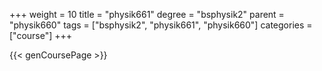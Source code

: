 +++
weight = 10
title = "physik661"
degree = "bsphysik2"
parent = "physik660"
tags = ["bsphysik2", "physik661", "physik660"]
categories = ["course"]
+++

{{< genCoursePage >}}
